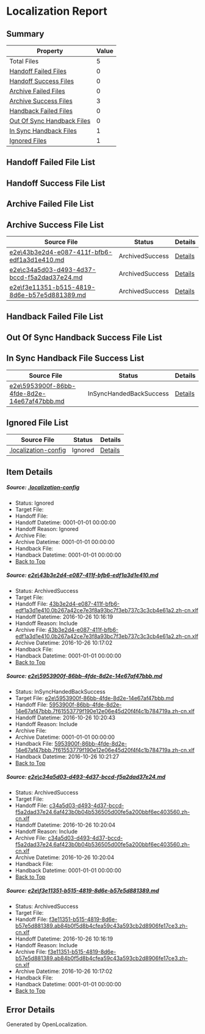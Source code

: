 # <a name='report-top'></a> Localization Report

## Summary
 Property | Value 
 -------- | ----- 
 Total Files | 5
[ Handoff Failed Files ](#handoff-failed-list)| 0
[ Handoff Success Files ](#handoff-success-list)| 0
[ Archive Failed Files ](#archive-failed-list)| 0
[ Archive Success Files ](#archive-success-list)| 3
[ Handback Failed Files ](#handback-failed-list)| 0
[ Out Of Sync Handback Files ](#outofsync-handback-success-list)| 0
[ In Sync Handback Files ](#insync-handback-success-list)| 1
[ Ignored Files ](#ignored-list)| 1

## <a name='handoff-failed-list'></a> Handoff Failed File List

## <a name='handoff-success-list'></a> Handoff Success File List

## <a name='archive-failed-list'></a> Archive Failed File List

## <a name='archive-success-list'></a> Archive Success File List
 Source File | Status | Details 
 ----------- | ------ | ------- 
 [e2e\43b3e2d4-e087-411f-bfb6-edf1a3d1e410.md](https://github.com/OpenLocalizationTestOrg/ol-test0/blob/c42c3564e62e4ab67b0b1159970040d6a84c164a/e2e/43b3e2d4-e087-411f-bfb6-edf1a3d1e410.md) | ArchivedSuccess | [Details](#60a9e83181f9784953cab359bd31e867f1f64d301)
 [e2e\c34a5d03-d493-4d37-bccd-f5a2dad37e24.md](https://github.com/OpenLocalizationTestOrg/ol-test0/blob/93702d867154f76604a3f0df5040ec621f755bcb/e2e/c34a5d03-d493-4d37-bccd-f5a2dad37e24.md) | ArchivedSuccess | [Details](#7479d81a74a3a9f681264f497589bbc334c407523)
 [e2e\f3e11351-b515-4819-8d6e-b57e5d881389.md](https://github.com/OpenLocalizationTestOrg/ol-test0/blob/c42c3564e62e4ab67b0b1159970040d6a84c164a/e2e/f3e11351-b515-4819-8d6e-b57e5d881389.md) | ArchivedSuccess | [Details](#afa49f2b6e0f7d2884a0507b608b88d198d8b9d34)

## <a name='handback-failed-list'></a> Handback Failed File List

## <a name='outofsync-handback-success-list'></a> Out Of Sync Handback Success File List

## <a name='insync-handback-success-list'></a> In Sync Handback File Success List
 Source File | Status | Details 
 ----------- | ------ | ------- 
 [e2e\5953900f-86bb-4fde-8d2e-14e67af47bbb.md](https://github.com/OpenLocalizationTestOrg/ol-test0/blob/700089eee2c7176d0003fba2489606ff5613619f/e2e/5953900f-86bb-4fde-8d2e-14e67af47bbb.md) | InSyncHandedBackSuccess | [Details](#6ae560b7b1ed200afeffb34ec43007f7c93ed6792)

## <a name='ignored-list'></a> Ignored File List
 Source File | Status | Details 
 ----------- | ------ | ------- 
 [.localization-config](https://github.com/OpenLocalizationTestOrg/ol-test0/blob/700089eee2c7176d0003fba2489606ff5613619f/.localization-config) | Ignored | [Details](#c268a05ecaa7ec85942ed632c29928ee5bd6da8d0)

## Item Details
##### <a name='c268a05ecaa7ec85942ed632c29928ee5bd6da8d0'></a> Source: [.localization-config](https://github.com/OpenLocalizationTestOrg/ol-test0/blob/700089eee2c7176d0003fba2489606ff5613619f/.localization-config)
* Status: Ignored
* Target File: 
* Handoff File: 
* Handoff Datetime: 0001-01-01 00:00:00
* Handoff Reason: Ignored
* Archive File: 
* Archive Datetime: 0001-01-01 00:00:00
* Handback File: 
* Handback Datetime: 0001-01-01 00:00:00
* [Back to Top](#report-top)

##### <a name='60a9e83181f9784953cab359bd31e867f1f64d301'></a> Source: [e2e\43b3e2d4-e087-411f-bfb6-edf1a3d1e410.md](https://github.com/OpenLocalizationTestOrg/ol-test0/blob/c42c3564e62e4ab67b0b1159970040d6a84c164a/e2e/43b3e2d4-e087-411f-bfb6-edf1a3d1e410.md)
* Status: ArchivedSuccess
* Target File: 
* Handoff File: [43b3e2d4-e087-411f-bfb6-edf1a3d1e410.0b267a42ce7e3f8a93bc7f3eb737c3c3cb4e61a2.zh-cn.xlf](https://github.com/OpenLocalizationTestOrg/ol-test0-handoff/blob/5ba0f45c2c2267979c107dae7fcb1dd199890a2f/ol-handoff/OpenLocalizationTestOrg/ol-test0-zhcn/shujia/ht/43b3e2d4-e087-411f-bfb6-edf1a3d1e410.0b267a42ce7e3f8a93bc7f3eb737c3c3cb4e61a2.zh-cn.xlf)
* Handoff Datetime: 2016-10-26 10:16:19
* Handoff Reason: Include
* Archive File: [43b3e2d4-e087-411f-bfb6-edf1a3d1e410.0b267a42ce7e3f8a93bc7f3eb737c3c3cb4e61a2.zh-cn.xlf](https://github.com/OpenLocalizationTestOrg/ol-test0-handoff/blob/dfb6a813cf6f016b77506ef3b5a0fae1d7965d0a/ol-archive/OpenLocalizationTestOrg/ol-test0-zhcn/shujia/ht/43b3e2d4-e087-411f-bfb6-edf1a3d1e410.0b267a42ce7e3f8a93bc7f3eb737c3c3cb4e61a2.zh-cn.xlf)
* Archive Datetime: 2016-10-26 10:17:02
* Handback File: 
* Handback Datetime: 0001-01-01 00:00:00
* [Back to Top](#report-top)

##### <a name='6ae560b7b1ed200afeffb34ec43007f7c93ed6792'></a> Source: [e2e\5953900f-86bb-4fde-8d2e-14e67af47bbb.md](https://github.com/OpenLocalizationTestOrg/ol-test0/blob/700089eee2c7176d0003fba2489606ff5613619f/e2e/5953900f-86bb-4fde-8d2e-14e67af47bbb.md)
* Status: InSyncHandedBackSuccess
* Target File: [e2e\5953900f-86bb-4fde-8d2e-14e67af47bbb.md](https://github.com/OpenLocalizationTestOrg/ol-test0-zhcn/blob/14a3575e26c22288294af11b635a53dbf9198551/e2e/5953900f-86bb-4fde-8d2e-14e67af47bbb.md)
* Handoff File: [5953900f-86bb-4fde-8d2e-14e67af47bbb.7f61553779f190e12e06e45d20f4f4c1b784719a.zh-cn.xlf](https://github.com/OpenLocalizationTestOrg/ol-test0-handoff/blob/cf1aba5230e04a15675c0f1b7241688f009e4d24/ol-handoff/OpenLocalizationTestOrg/ol-test0-zhcn/shujia/ht/5953900f-86bb-4fde-8d2e-14e67af47bbb.7f61553779f190e12e06e45d20f4f4c1b784719a.zh-cn.xlf)
* Handoff Datetime: 2016-10-26 10:20:43
* Handoff Reason: Include
* Archive File: 
* Archive Datetime: 0001-01-01 00:00:00
* Handback File: [5953900f-86bb-4fde-8d2e-14e67af47bbb.7f61553779f190e12e06e45d20f4f4c1b784719a.zh-cn.xlf](https://github.com/OpenLocalizationTestOrg/ol-test0-handback/blob/24399b38a2b77dbc00c1ccf4099ce8e73a546c1a/ol-handback/OpenLocalizationTestOrg/ol-test0-zhcn/shujia/ht/5953900f-86bb-4fde-8d2e-14e67af47bbb.7f61553779f190e12e06e45d20f4f4c1b784719a.zh-cn.xlf)
* Handback Datetime: 2016-10-26 10:21:27
* [Back to Top](#report-top)

##### <a name='7479d81a74a3a9f681264f497589bbc334c407523'></a> Source: [e2e\c34a5d03-d493-4d37-bccd-f5a2dad37e24.md](https://github.com/OpenLocalizationTestOrg/ol-test0/blob/93702d867154f76604a3f0df5040ec621f755bcb/e2e/c34a5d03-d493-4d37-bccd-f5a2dad37e24.md)
* Status: ArchivedSuccess
* Target File: 
* Handoff File: [c34a5d03-d493-4d37-bccd-f5a2dad37e24.6af423b0b04b536505d00fe5a200bbf6ec403560.zh-cn.xlf](https://github.com/OpenLocalizationTestOrg/ol-test0-handoff/blob/cb8c21ccc764ba304265df251b82c8aa1b730dba/ol-handoff/OpenLocalizationTestOrg/ol-test0-zhcn/shujia/ht/c34a5d03-d493-4d37-bccd-f5a2dad37e24.6af423b0b04b536505d00fe5a200bbf6ec403560.zh-cn.xlf)
* Handoff Datetime: 2016-10-26 10:20:04
* Handoff Reason: Include
* Archive File: [c34a5d03-d493-4d37-bccd-f5a2dad37e24.6af423b0b04b536505d00fe5a200bbf6ec403560.zh-cn.xlf](https://github.com/OpenLocalizationTestOrg/ol-test0-handoff/blob/4ebad2443016000d4658e08ca27ebcff1b7b057e/ol-archive/OpenLocalizationTestOrg/ol-test0-zhcn/shujia/ht/c34a5d03-d493-4d37-bccd-f5a2dad37e24.6af423b0b04b536505d00fe5a200bbf6ec403560.zh-cn.xlf)
* Archive Datetime: 2016-10-26 10:20:04
* Handback File: 
* Handback Datetime: 0001-01-01 00:00:00
* [Back to Top](#report-top)

##### <a name='afa49f2b6e0f7d2884a0507b608b88d198d8b9d34'></a> Source: [e2e\f3e11351-b515-4819-8d6e-b57e5d881389.md](https://github.com/OpenLocalizationTestOrg/ol-test0/blob/c42c3564e62e4ab67b0b1159970040d6a84c164a/e2e/f3e11351-b515-4819-8d6e-b57e5d881389.md)
* Status: ArchivedSuccess
* Target File: 
* Handoff File: [f3e11351-b515-4819-8d6e-b57e5d881389.ab84b0f5d8b4cfea59c43a593cb2d8906fe17ce3.zh-cn.xlf](https://github.com/OpenLocalizationTestOrg/ol-test0-handoff/blob/5ba0f45c2c2267979c107dae7fcb1dd199890a2f/ol-handoff/OpenLocalizationTestOrg/ol-test0-zhcn/shujia/ht/f3e11351-b515-4819-8d6e-b57e5d881389.ab84b0f5d8b4cfea59c43a593cb2d8906fe17ce3.zh-cn.xlf)
* Handoff Datetime: 2016-10-26 10:16:19
* Handoff Reason: Include
* Archive File: [f3e11351-b515-4819-8d6e-b57e5d881389.ab84b0f5d8b4cfea59c43a593cb2d8906fe17ce3.zh-cn.xlf](https://github.com/OpenLocalizationTestOrg/ol-test0-handoff/blob/dfb6a813cf6f016b77506ef3b5a0fae1d7965d0a/ol-archive/OpenLocalizationTestOrg/ol-test0-zhcn/shujia/ht/f3e11351-b515-4819-8d6e-b57e5d881389.ab84b0f5d8b4cfea59c43a593cb2d8906fe17ce3.zh-cn.xlf)
* Archive Datetime: 2016-10-26 10:17:02
* Handback File: 
* Handback Datetime: 0001-01-01 00:00:00
* [Back to Top](#report-top)


## Error Details

Generated by OpenLocalization.
